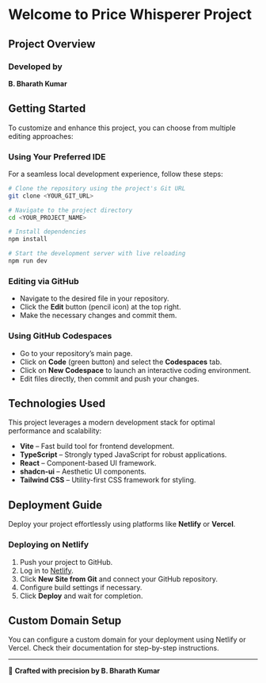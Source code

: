 # Welcome to Price Whisperer Project

## Project Overview

### Developed by
**B. Bharath Kumar**

## Getting Started

To customize and enhance this project, you can choose from multiple editing approaches:

### **Using Your Preferred IDE**
For a seamless local development experience, follow these steps:

```sh
# Clone the repository using the project's Git URL
git clone <YOUR_GIT_URL>

# Navigate to the project directory
cd <YOUR_PROJECT_NAME>

# Install dependencies
npm install

# Start the development server with live reloading
npm run dev
```

### **Editing via GitHub**
- Navigate to the desired file in your repository.
- Click the **Edit** button (pencil icon) at the top right.
- Make the necessary changes and commit them.

### **Using GitHub Codespaces**
- Go to your repository’s main page.
- Click on **Code** (green button) and select the **Codespaces** tab.
- Click on **New Codespace** to launch an interactive coding environment.
- Edit files directly, then commit and push your changes.

## Technologies Used
This project leverages a modern development stack for optimal performance and scalability:

- **Vite** – Fast build tool for frontend development.
- **TypeScript** – Strongly typed JavaScript for robust applications.
- **React** – Component-based UI framework.
- **shadcn-ui** – Aesthetic UI components.
- **Tailwind CSS** – Utility-first CSS framework for styling.

## Deployment Guide
Deploy your project effortlessly using platforms like **Netlify** or **Vercel**.

### **Deploying on Netlify**
1. Push your project to GitHub.
2. Log in to [Netlify](https://www.netlify.com/).
3. Click **New Site from Git** and connect your GitHub repository.
4. Configure build settings if necessary.
5. Click **Deploy** and wait for completion.

## Custom Domain Setup
You can configure a custom domain for your deployment using Netlify or Vercel. Check their documentation for step-by-step instructions.

---
🚀 **Crafted with precision by B. Bharath Kumar**

